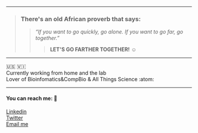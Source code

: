 

<!--
**KwameForbes/KwameForbes** is a ✨ _special_ ✨ repository because its `README.md` (this file) appears on your GitHub profile.

Here are some ideas to get you started:

- 🔭 I’m currently working on ...
- 🌱 I’m currently learning ...
- 👯 I’m looking to collaborate on ...
- 🤔 I’m looking for help with ...
- 💬 Ask me about ...
- 📫 How to reach me: ...
- 😄 Pronouns: ...
- ⚡ Fun fact: ...
-->
_____
>### **There's an old African proverb that says:**<br>
>>*“If you want to go quickly, go alone. If you want to go far, go together.”*<br>
>>>**LET'S GO FARTHER TOGETHER!** :relaxed:<br>
_____

:us: :us_virgin_islands:<br>Currently working from home and the lab <br>Lover of Bioinfomatics&CompBio & All Things Science :atom: 
_____
#### You can reach me: :e-mail:<br>
[Linkedin](https://www.linkedin.com/in/kwame-forbes-008451192/ "Kwame Forbes") <br>
[Twitter](https://twitter.com/kwame_forbes "@Kwame_Forbes") <br>
[Email me](mailto:kwamek@email.unc.edu)





